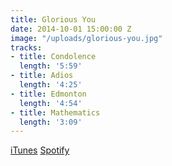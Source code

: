 ```yaml
---
title: Glorious You
date: 2014-10-01 15:00:00 Z
image: "/uploads/glorious-you.jpg"
tracks:
- title: Condolence
  length: '5:59'
- title: Adios
  length: '4:25'
- title: Edmonton
  length: '4:54'
- title: Mathematics
  length: '3:09'
---
```


[iTunes](http://smarturl.it/GYiTunes) [Spotify](http://smarturl.it/GYSpotify)